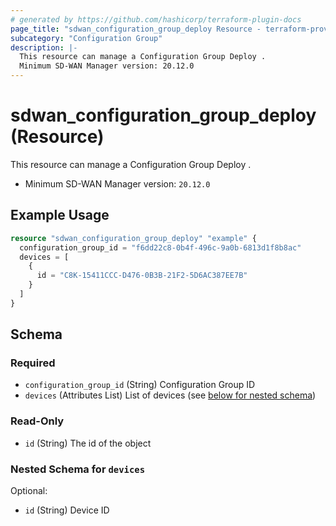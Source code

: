 ```yaml
---
# generated by https://github.com/hashicorp/terraform-plugin-docs
page_title: "sdwan_configuration_group_deploy Resource - terraform-provider-sdwan"
subcategory: "Configuration Group"
description: |-
  This resource can manage a Configuration Group Deploy .
  Minimum SD-WAN Manager version: 20.12.0
---
```


# sdwan_configuration_group_deploy (Resource)

This resource can manage a Configuration Group Deploy .
  - Minimum SD-WAN Manager version: `20.12.0`

## Example Usage

```terraform
resource "sdwan_configuration_group_deploy" "example" {
  configuration_group_id = "f6dd22c8-0b4f-496c-9a0b-6813d1f8b8ac"
  devices = [
    {
      id = "C8K-15411CCC-D476-0B3B-21F2-5D6AC387EE7B"
    }
  ]
}
```

<!-- schema generated by tfplugindocs -->
## Schema

### Required

- `configuration_group_id` (String) Configuration Group ID
- `devices` (Attributes List) List of devices (see [below for nested schema](#nestedatt--devices))

### Read-Only

- `id` (String) The id of the object

<a id="nestedatt--devices"></a>
### Nested Schema for `devices`

Optional:

- `id` (String) Device ID
